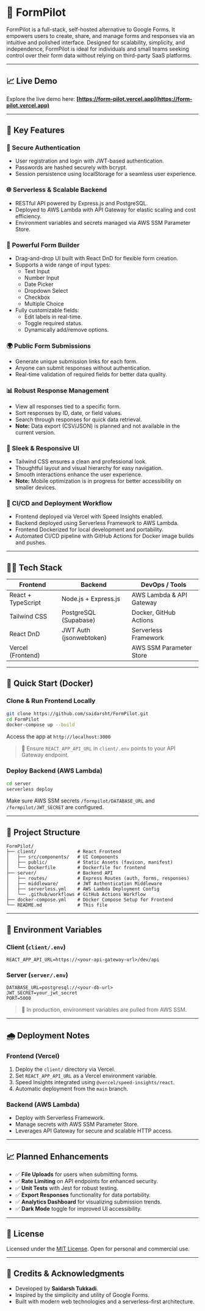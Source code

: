 # 🚀 FormPilot

FormPilot is a full-stack, self-hosted alternative to Google Forms. It empowers users to create, share, and manage forms and responses via an intuitive and polished interface. Designed for scalability, simplicity, and independence, FormPilot is ideal for individuals and small teams seeking control over their form data without relying on third-party SaaS platforms.

---

## 📈 Live Demo

Explore the live demo here:
**[https://form-pilot.vercel.app](https://form-pilot.vercel.app)**

---

## 🚀 Key Features

### 🔑 Secure Authentication

- User registration and login with JWT-based authentication.
- Passwords are hashed securely with bcrypt.
- Session persistence using localStorage for a seamless user experience.

### 🌐 Serverless & Scalable Backend

- RESTful API powered by Express.js and PostgreSQL.
- Deployed to AWS Lambda with API Gateway for elastic scaling and cost efficiency.
- Environment variables and secrets managed via AWS SSM Parameter Store.

### 🧩 Powerful Form Builder

- Drag-and-drop UI built with React DnD for flexible form creation.
- Supports a wide range of input types:
  - Text Input
  - Number Input
  - Date Picker
  - Dropdown Select
  - Checkbox
  - Multiple Choice
- Fully customizable fields:
  - Edit labels in real-time.
  - Toggle required status.
  - Dynamically add/remove options.

### 🌍 Public Form Submissions

- Generate unique submission links for each form.
- Anyone can submit responses without authentication.
- Real-time validation of required fields for better data quality.

### 📊 Robust Response Management

- View all responses tied to a specific form.
- Sort responses by ID, date, or field values.
- Search through responses for quick data retrieval.
- **Note:** Data export (CSV/JSON) is planned and not available in the current version.

### 🎨 Sleek & Responsive UI

- Tailwind CSS ensures a clean and professional look.
- Thoughtful layout and visual hierarchy for easy navigation.
- Smooth interactions enhance the user experience.
- **Note:** Mobile optimization is in progress for better accessibility on smaller devices.

### 🚀 CI/CD and Deployment Workflow

- Frontend deployed via Vercel with Speed Insights enabled.
- Backend deployed using Serverless Framework to AWS Lambda.
- Frontend Dockerized for local development and portability.
- Automated CI/CD pipeline with GitHub Actions for Docker image builds and pushes.

---

## 👩‍💻 Tech Stack

| Frontend           | Backend                 | DevOps / Tools           |
| ------------------ | ----------------------- | ------------------------ |
| React + TypeScript | Node.js + Express.js    | AWS Lambda & API Gateway |
| Tailwind CSS       | PostgreSQL (Supabase)   | Docker, GitHub Actions   |
| React DnD          | JWT Auth (jsonwebtoken) | Serverless Framework     |
| Vercel (Frontend)  |                         | AWS SSM Parameter Store  |

---

## 🚀 Quick Start (Docker)

### Clone & Run Frontend Locally

```bash
git clone https://github.com/saidarsht/FormPilot.git
cd FormPilot
docker-compose up --build
```

Access the app at `http://localhost:3000`

> 🚨 Ensure `REACT_APP_API_URL` in `client/.env` points to your API Gateway endpoint.

### Deploy Backend (AWS Lambda)

```bash
cd server
serverless deploy
```

Make sure AWS SSM secrets `/formpilot/DATABASE_URL` and `/formpilot/JWT_SECRET` are configured.

---

## 📁 Project Structure

```
FormPilot/
├── client/               # React Frontend
│   ├── src/components/   # UI Components
│   ├── public/           # Static Assets (favicon, manifest)
│   └── Dockerfile        # Dockerfile for frontend
├── server/               # Backend API
│   ├── routes/           # Express Routes (auth, forms, responses)
│   ├── middleware/       # JWT Authentication Middleware
│   ├── serverless.yml    # AWS Lambda Deployment Config
│   └── .github/workflows # GitHub Actions Workflow
├── docker-compose.yml    # Docker Compose Setup for Frontend
└── README.md             # This file
```

---

## 📁 Environment Variables

### Client (`client/.env`)

```env
REACT_APP_API_URL=https://<your-api-gateway-url>/dev/api
```

### Server (`server/.env`)

```env
DATABASE_URL=postgresql://<your-db-url>
JWT_SECRET=your_jwt_secret
PORT=5000
```

> 🔐 In production, environment variables are pulled from AWS SSM.

---

## 🌧️ Deployment Notes

### Frontend (Vercel)

1. Deploy the `client/` directory via Vercel.
2. Set `REACT_APP_API_URL` as a Vercel environment variable.
3. Speed Insights integrated using `@vercel/speed-insights/react`.
4. Automatic deployment from the `main` branch.

### Backend (AWS Lambda)

- Deploy with Serverless Framework.
- Manage secrets with AWS SSM Parameter Store.
- Leverages API Gateway for secure and scalable HTTP access.

---

## 📈 Planned Enhancements

- ✅ **File Uploads** for users when submitting forms.
- ✅ **Rate Limiting** on API endpoints for enhanced security.
- ✅ **Unit Tests** with Jest for robust testing.
- ✅ **Export Responses** functionality for data portability.
- ✅ **Analytics Dashboard** for visualizing submission trends.
- ✅ **Dark Mode** toggle for improved UI accessibility.

---

## 📄 License

Licensed under the [MIT License](./LICENSE.md). Open for personal and commercial use.

---

## 🙌 Credits & Acknowledgments

- Developed by **Saidarsh Tukkadi**.
- Inspired by the simplicity and utility of Google Forms.
- Built with modern web technologies and a serverless-first architecture.
